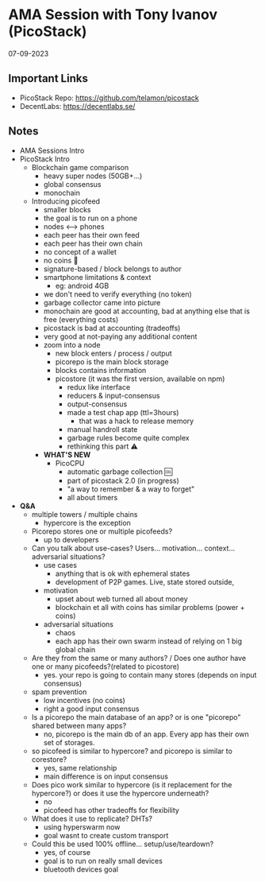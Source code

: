 # AMA Session with Tony Ivanov (PicoStack)

07-09-2023

## Important Links

- PicoStack Repo: https://github.com/telamon/picostack
- DecentLabs: https://decentlabs.se/

## Notes

- AMA Sessions Intro
- PicoStack Intro
  - Blockchain game comparison
    - heavy super nodes (50GB+...)
    - global consensus
    - monochain
  - Introducing picofeed
    - smaller blocks
    - the goal is to run on a phone
    - nodes <--> phones
    - each peer has their own feed
    - each peer has their own chain
    - no concept of a wallet
    - no coins :wave: 
    - signature-based / block belongs to author
    - smartphone limitations & context
      - eg: android 4GB
    - we don't need to verify everything (no token)
    - garbage collector came into picture
    - monochain are good at accounting, bad at anything else that is free (everything costs)
    - picostack is bad at accounting (tradeoffs)
    - very good at not-paying any additional content
    - zoom into a node
      - new block enters / process / output
      - picorepo is the main block storage
      - blocks contains information
      - picostore (it was the first version, available on npm)
        - redux like interface
        - reducers & input-consensus
        - output-consensus
        - made a test chap app (ttl=3hours)
          - that was a hack to release memory
        - manual handroll state
        - garbage rules become quite complex
        - rethinking this part :warning: 
    - **WHAT'S NEW**
      - PicoCPU
        - automatic garbage collection :cool: 
        - part of picostack 2.0 (in progress)
        - "a way to remember & a way to forget"
        - all about timers
- **Q&A**
  - multiple towers / multiple chains
    - hypercore is the exception
  - Picorepo stores one or multiple picofeeds?
    - up to developers
  - Can you talk about use-cases? Users… motivation… context… adversarial situations?
    - use cases
      - anything that is ok with ephemeral states
      - development of P2P games. Live, state stored outside,
    - motivation
      - upset about web turned all about money
      - blockchain et all with coins has similar problems (power + coins)
    - adversarial situations
      - chaos
      - each app has their own swarm instead of relying on 1 big global chain
  - Are they from the same or many authors? / Does one author have one or many picofeeds?(related to picostore)
    - yes. your repo is going to contain many stores (depends on input consensus)
  - spam prevention
    - low incentives (no coins)
    - right a good input consensus
  - Is a picorepo the main database of an app? or is one "picorepo" shared between many apps?
    - no, picorepo is the main db of an app. Every app has their own set of storages. 
  - so picofeed is similar to hypercore? and picorepo is similar to corestore?
    - yes, same relationship
    - main difference is on input consensus
  - Does pico work similar to hypercore (is it replacement for the hypercore?) or does it use the hypercore underneath? 
    - no
    - picofeed has other tradeoffs for flexibility
  - What does it use to replicate? DHTs?
    - using hyperswarm now
    - goal wasnt to create custom transport
  - Could this be used 100% offline… setup/use/teardown? 
    - yes, of course
    - goal is to run on really small devices
    - bluetooth devices goal